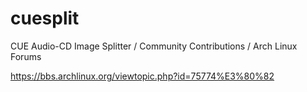 # cuesplit

CUE Audio-CD Image Splitter / Community Contributions / Arch Linux Forums

https://bbs.archlinux.org/viewtopic.php?id=75774%E3%80%82
